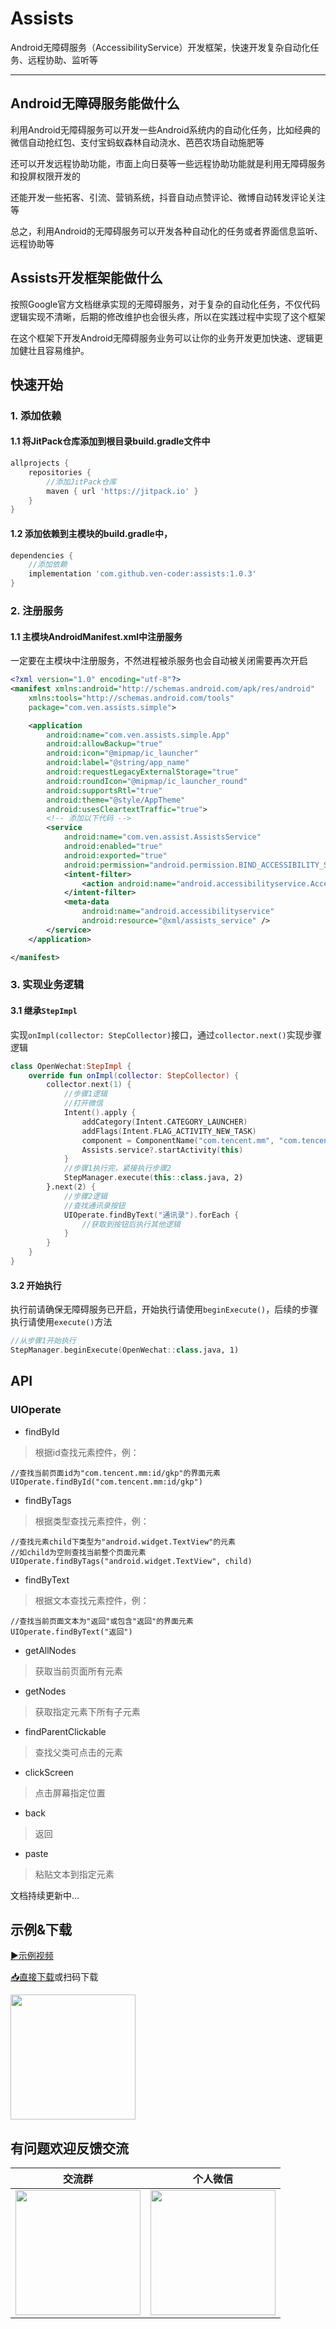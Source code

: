 # Assists
Android无障碍服务（AccessibilityService）开发框架，快速开发复杂自动化任务、远程协助、监听等
***
## Android无障碍服务能做什么
利用Android无障碍服务可以开发一些Android系统内的自动化任务，比如经典的微信自动抢红包、支付宝蚂蚁森林自动浇水、芭芭农场自动施肥等
 
还可以开发远程协助功能，市面上向日葵等一些远程协助功能就是利用无障碍服务和投屏权限开发的

还能开发一些拓客、引流、营销系统，抖音自动点赞评论、微博自动转发评论关注等

总之，利用Android的无障碍服务可以开发各种自动化的任务或者界面信息监听、远程协助等

## Assists开发框架能做什么

按照Google官方文档继承实现的无障碍服务，对于复杂的自动化任务，不仅代码逻辑实现不清晰，后期的修改维护也会很头疼，所以在实践过程中实现了这个框架

在这个框架下开发Android无障碍服务业务可以让你的业务开发更加快速、逻辑更加健壮且容易维护。

## 快速开始
### 1. 添加依赖
#### 1.1 将JitPack仓库添加到根目录build.gradle文件中

```groovy
allprojects {
    repositories {
    	//添加JitPack仓库
        maven { url 'https://jitpack.io' }
    }
}
```

#### 1.2 添加依赖到主模块的build.gradle中，
```groovy
dependencies {
	//添加依赖
    implementation 'com.github.ven-coder:assists:1.0.3'
}
```
### 2. 注册服务
#### 1.1 主模块AndroidManifest.xml中注册服务
一定要在主模块中注册服务，不然进程被杀服务也会自动被关闭需要再次开启
```xml
<?xml version="1.0" encoding="utf-8"?>
<manifest xmlns:android="http://schemas.android.com/apk/res/android"
    xmlns:tools="http://schemas.android.com/tools"
    package="com.ven.assists.simple">

    <application
        android:name="com.ven.assists.simple.App"
        android:allowBackup="true"
        android:icon="@mipmap/ic_launcher"
        android:label="@string/app_name"
        android:requestLegacyExternalStorage="true"
        android:roundIcon="@mipmap/ic_launcher_round"
        android:supportsRtl="true"
        android:theme="@style/AppTheme"
        android:usesCleartextTraffic="true">
        <!-- 添加以下代码 -->
        <service
            android:name="com.ven.assist.AssistsService"
            android:enabled="true"
            android:exported="true"
            android:permission="android.permission.BIND_ACCESSIBILITY_SERVICE">
            <intent-filter>
                <action android:name="android.accessibilityservice.AccessibilityService" />
            </intent-filter>
            <meta-data
                android:name="android.accessibilityservice"
                android:resource="@xml/assists_service" />
        </service>
    </application>

</manifest>
```
### 3. 实现业务逻辑
#### 3.1 继承```StepImpl```
实现`onImpl(collector: StepCollector)`接口，通过```collector.next()```实现步骤逻辑

```kotlin
class OpenWechat:StepImpl {
    override fun onImpl(collector: StepCollector) {
        collector.next(1) {
        	//步骤1逻辑
        	//打开微信
            Intent().apply {
                addCategory(Intent.CATEGORY_LAUNCHER)
                addFlags(Intent.FLAG_ACTIVITY_NEW_TASK)
                component = ComponentName("com.tencent.mm", "com.tencent.mm.ui.LauncherUI")
                Assists.service?.startActivity(this)
            }
            //步骤1执行完，紧接执行步骤2
            StepManager.execute(this::class.java, 2)
        }.next(2) {
        	//步骤2逻辑
        	//查找通讯录按钮
        	UIOperate.findByText("通讯录").forEach {
                //获取到按钮后执行其他逻辑
            }
        }
    }
}
```

#### 3.2 开始执行
执行前请确保无障碍服务已开启，开始执行请使用`beginExecute()`，后续的步骤执行请使用`execute()`方法

```kotlin
//从步骤1开始执行
StepManager.beginExecute(OpenWechat::class.java, 1)
```

## API
### UIOperate

* findById
>根据id查找元素控件，例：
  
```
//查找当前页面id为"com.tencent.mm:id/gkp"的界面元素
UIOperate.findById("com.tencent.mm:id/gkp")
```


* findByTags
>根据类型查找元素控件，例：
  
```
//查找元素child下类型为"android.widget.TextView"的元素
//如child为空则查找当前整个页面元素
UIOperate.findByTags("android.widget.TextView", child)
```

* findByText
>根据文本查找元素控件，例：
  
```
//查找当前页面文本为"返回"或包含"返回"的界面元素
UIOperate.findByText("返回")
```
* getAllNodes
>获取当前页面所有元素
* getNodes
>获取指定元素下所有子元素
* findParentClickable
>查找父类可点击的元素
* clickScreen
>点击屏幕指定位置
* back
>返回
* paste
>粘贴文本到指定元素

文档持续更新中...

## 示例&下载
[&#9654;示例视频](https://www.youtube.com/embed/kNuw9sUsDKo)

[&#128229;直接下载](https://www.pgyer.com/1zaijG)或扫码下载
<div align="left">
<img src="https://raw.githubusercontent.com/ven-coder/Assists/master/graphics/169176584627.jpg" width=200/>
</div>

## 有问题欢迎反馈交流

| 交流群 | 个人微信 |
|:---------:|:-----------:|
| <img src="https://github.com/ven-coder/Assists/blob/master/graphics/1698759668953.png" width=200/>    | <img src="https://raw.githubusercontent.com/ven-coder/assists/master/graphics/wechat1.jpg" width=200/>
